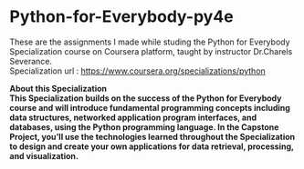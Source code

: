 # Python-for-Everybody-py4e

These are the assignments I made while studing the Python for Everybody Specialization course on Coursera platform, taught by instructor Dr.Charels Severance.<br>
Specialization url : https://www.coursera.org/specializations/python<br>

<strong>About this Specialization<strong><br>
This Specialization builds on the success of the Python for Everybody course and will introduce fundamental programming concepts including data structures, networked application program interfaces, and databases, using the Python programming language. In the Capstone Project, you’ll use the technologies learned throughout the Specialization to design and create your own  applications for data retrieval, processing, and visualization.
